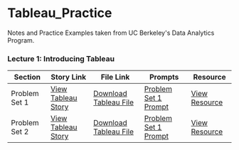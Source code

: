 # Tableau_Practice
Notes and Practice Examples taken from UC Berkeley's Data Analytics Program.


### Lecture 1: Introducing Tableau
| Section | Story Link | File Link | Prompts | Resource |
| ------------- | ------------- | ------------- | ------------- | ------------- |
| Problem Set 1 | [View Tableau Story](https://public.tableau.com/profile/gian.millare#!/vizhome/UCBerkeleyDataAnalytics-Lecture1/UCBerkeleyDATableau-Lecture1PS1) | [Download Tableau File](https://github.com/gianmillare/Tableau_Practice/blob/master/lecture_1/problem_set_1.twbx) | [Problem Set 1 Prompt](https://github.com/gianmillare/Tableau_Practice/blob/master/lecture_1/problem_set_1_prompts.txt) | [View Resource](https://github.com/gianmillare/Tableau_Practice/blob/master/resources/GlobalSuperstoreOrders2016.xlsx) |
| Problem Set 2 | [View Tableau Story](https://public.tableau.com/profile/gian.millare#!/vizhome/UCBerkeleyDATableau-Lecture1_2/UCBerkeleyDATableau-Lecture1_2) | [Download Tableau File](https://github.com/gianmillare/Tableau_Practice/blob/master/lecture_1/problem_set_2.twbx) | [Problem Set 1 Prompt](https://github.com/gianmillare/Tableau_Practice/blob/master/lecture_1/problem_set_2_prompts.txt) | [View Resource](https://github.com/gianmillare/Tableau_Practice/blob/master/resources/no_shows.csv) |
